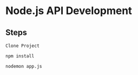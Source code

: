 # Node.js API Development

## Steps

```
Clone Project
```
```
npm install
```
```
nodemon app.js
```